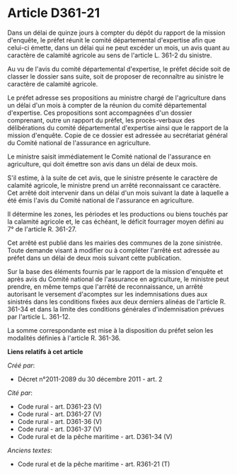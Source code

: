 # Article D361-21

Dans un délai de quinze jours à compter du dépôt du rapport de la mission d'enquête, le préfet réunit le comité départemental
d'expertise afin que celui-ci émette, dans un délai qui ne peut excéder un mois, un avis quant au caractère de calamité
agricole au sens de l'article L. 361-2 du sinistre.

Au vu de l'avis du comité départemental d'expertise, le préfet décide soit de classer le dossier sans suite, soit de proposer
de reconnaître au sinistre le caractère de calamité agricole.

Le préfet adresse ses propositions au ministre chargé de l'agriculture dans un délai d'un mois à compter de la réunion du
comité départemental d'expertise. Ces propositions sont accompagnées d'un dossier comprenant, outre un rapport du préfet, les
procès-verbaux des délibérations du comité départemental d'expertise ainsi que le rapport de la mission d'enquête. Copie de
ce dossier est adressée au secrétariat général du Comité national de l'assurance en agriculture.

Le ministre saisit immédiatement le Comité national de l'assurance en agriculture, qui doit émettre son avis dans un délai de
deux mois.

S'il estime, à la suite de cet avis, que le sinistre présente le caractère de calamité agricole, le ministre prend un arrêté
reconnaissant ce caractère. Cet arrêté doit intervenir dans un délai d'un mois suivant la date à laquelle a été émis l'avis
du Comité national de l'assurance en agriculture.

Il détermine les zones, les périodes et les productions ou biens touchés par la calamité agricole et, le cas échéant, le
déficit fourrager moyen défini au 7° de l'article R. 361-27.

Cet arrêté est publié dans les mairies des communes de la zone sinistrée. Toute demande visant à modifier ou à compléter
l'arrêté est adressée au préfet dans un délai de deux mois suivant cette publication.

Sur la base des éléments fournis par le rapport de la mission d'enquête et après avis du Comité national de l'assurance en
agriculture, le ministre peut prendre, en même temps que l'arrêté de reconnaissance, un arrêté autorisant le versement
d'acomptes sur les indemnisations dues aux sinistrés dans les conditions fixées aux deux derniers alinéas de l'article R.
361-34 et dans la limite des conditions générales d'indemnisation prévues par l'article L. 361-12.

La somme correspondante est mise à la disposition du préfet selon les modalités définies à l'article R. 361-36.

**Liens relatifs à cet article**

_Créé par_:

  - Décret n°2011-2089 du 30 décembre 2011 - art. 2

_Cité par_:

  - Code rural - art. D361-23 (V)
  - Code rural - art. D361-27 (V)
  - Code rural - art. D361-36 (V)
  - Code rural - art. D361-37 (V)
  - Code rural et de la pêche maritime - art. D361-34 (V)

_Anciens textes_:

  - Code rural et de la pêche maritime - art. R361-21 (T)
